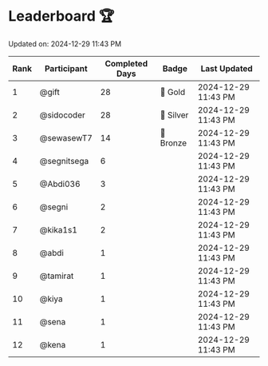 # Leaderboard 🏆

Updated on: 2024-12-29 11:43 PM

| Rank | Participant       | Completed Days | Badge      | Last Updated         |
|------|-------------------|----------------|------------|----------------------|
| 1    | @gift             | 28             | 🏅 Gold     | 2024-12-29 11:43 PM |
| 2    | @sidocoder        | 28             | 🥈 Silver   | 2024-12-29 11:43 PM |
| 3    | @sewasewT7        | 14             | 🥉 Bronze   | 2024-12-29 11:43 PM |
| 4    | @segnitsega       | 6              |            | 2024-12-29 11:43 PM |
| 5    | @Abdi036          | 3              |            | 2024-12-29 11:43 PM |
| 6    | @segni            | 2              |            | 2024-12-29 11:43 PM |
| 7    | @kika1s1          | 2              |            | 2024-12-29 11:43 PM |
| 8    | @abdi             | 1              |            | 2024-12-29 11:43 PM |
| 9    | @tamirat          | 1              |            | 2024-12-29 11:43 PM |
| 10   | @kiya             | 1              |            | 2024-12-29 11:43 PM |
| 11   | @sena             | 1              |            | 2024-12-29 11:43 PM |
| 12   | @kena             | 1              |            | 2024-12-29 11:43 PM |
